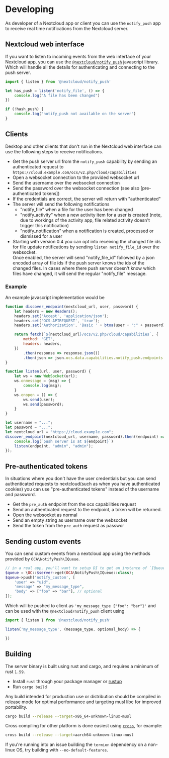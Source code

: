 # Developing

As developer of a Nextcloud app or client you can use the `notify_push` app to receive real time notifications from the
Nextcloud server.

## Nextcloud web interface

If you want to listen to incoming events from the web interface of your Nextcloud app,
you can use the [`@nextcloud/notify_push`](https://www.npmjs.com/package/@nextcloud/notify_push) javascript library.
Which will handle all the details for authenticating and connecting to the push server.

```js
import { listen } from '@nextcloud/notify_push'

let has_push = listen('notify_file', () => {
    console.log("A file has been changed")
})

if (!hash_push) {
    console.log("notify_push not available on the server")
}
```

## Clients

Desktop and other clients that don't run in the Nextcloud web interface can use the following steps to receive notifications.

- Get the push server url from the `notify_push` capability by sending an authenticated request
  to `https://cloud.example.com/ocs/v2.php/cloud/capabilities`
- Open a websocket connection to the provided websocket url
- Send the username over the websocket connection
- Send the password over the websocket connection (see also [pre-authenticated tokens])
- If the credentials are correct, the server will return with "authenticated"
- The server will send the following notifications
    - "notify_file" when a file for the user has been changed
    - "notify_activity" when a new activity item for a user is created (note, due to workings of the activity app, file
      related activity doesn't trigger this notification)
    - "notify_notification" when a notification is created, processed or dismissed for a user
- Starting with version 0.4 you can opt into receiving the changed file ids for file update notifications by sending `listen notify_file_id` over the websocket.  
  Once enabled, the server will send "notify_file_id" followed by a json encoded array of file ids if the push server knows
  the ids of the changed files.
  In cases where there push server doesn't know which files have changed, it will send the regular "notify_file" message. 

### Example

An example javascript implementation would be

```javascript
function discover_endpoint(nextcloud_url, user, password) {
    let headers = new Headers();
    headers.set('Accept', 'application/json');
    headers.set('OCS-APIREQUEST', 'true');
    headers.set('Authorization', 'Basic ' + btoa(user + ":" + password));

    return fetch(`${nextcloud_url}/ocs/v2.php/cloud/capabilities`, {
        method: 'GET',
        headers: headers,
    })
        .then(response => response.json())
        .then(json => json.ocs.data.capabilities.notify_push.endpoints.websocket);
}

function listen(url, user, password) {
    let ws = new WebSocket(url);
    ws.onmessage = (msg) => {
        console.log(msg);
    }
    ws.onopen = () => {
        ws.send(user);
        ws.send(password);
    }
}

let username = "...";
let password = "...";
let nextcloud_url = "https://cloud.example.com";
discover_endpoint(nextcloud_url, username, password).then((endpoint) => {
    console.log(`push server is at ${endpoint}`)
    listen(endpoint, "admin", "admin");
});

```

## Pre-authenticated tokens

In situations where you don't have the user credentials but you can send authenticated requests to nextcloud(such as when you have authenticated cookies)
you can use "pre-authenticated tokens" instead of the username and password.

- Get the `pre_auth` endpoint from the ocs capabilities request
- Send an authenticated request to the endpoint, a token will be returned.
- Open the websocket as normal
- Send an empty string as username over the websocket
- Send the token from the `pre_auth` request as passwor

## Sending custom events

You can send custom events from a nextcloud app using the methods provided by `OCA\NotifyPush\IQueue`.

```php
// in a real app, you'll want to setup DI to get an instance of `IQueue`
$queue = \OC::$server->get(OCA\NotifyPush\IQueue::class);
$queue->push('notify_custom', [
	'user' => "uid",
	'message' => "my_message_type",
    'body' => ["foo" => "bar"], // optional
]);
```

Which will be pushed to client as `'my_message_type {"foo": "bar"}'` and can be used with the `@nextcloud/notify_push` client using

```js
import { listen } from '@nextcloud/notify_push'

listen('my_message_type', (message_type, optional_body) => {

})
```

## Building

The server binary is built using rust and cargo, and requires a minimum of rust `1.59`.

- Install `rust` through your package manager or [rustup](https://rustup.rs/)
- Run `cargo build`

Any build intended for production use or distribution
should be compiled in release mode for optimal performance and targeting musl libc for improved portability.

```bash
cargo build --release --target=x86_64-unknown-linux-musl
```

Cross compiling for other platform is done easiest using [`cross`](https://github.com/rust-embedded/cross), for example:

```bash
cross build --release --target=aarch64-unknown-linux-musl
```

If you're running into an issue building the `termion` dependency on a non-linux OS, try building with `--no-default-features`.
